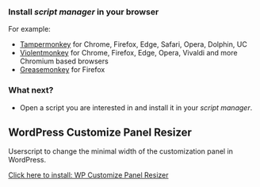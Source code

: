 ### Install _script manager_ in your browser

For example:

* [Tampermonkey](http://www.tampermonkey.net/) for Chrome, Firefox, Edge, Safari, Opera, Dolphin, UC
* [Violentmonkey](https://violentmonkey.github.io/) for Chrome, Firefox, Edge, Opera, Vivaldi and more Chromium based browsers
* [Greasemonkey](https://www.greasespot.net/) for Firefox

### What next?

* Open a script you are interested in and install it in your _script manager_.

## WordPress Customize Panel Resizer

Userscript to change the minimal width of the customization panel in WordPress.

[Click here to install: WP Customize Panel Resizer](https://raw.githubusercontent.com/kasiaizak/userscripts/master/wp-customize-panel-resizer.user.js)

